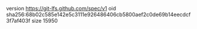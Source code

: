version https://git-lfs.github.com/spec/v1
oid sha256:68b02c585e142e5c3111e926486406cb5800aef2c0de69b14eecdcf3f7af403f
size 15950
